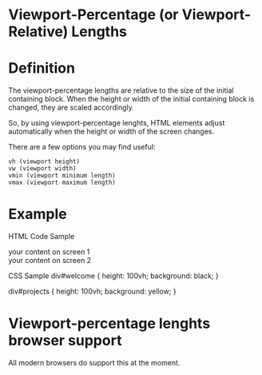 # Viewport-Percentage (or Viewport-Relative) Lengths

# Definition
The viewport-percentage lengths are relative to the size of the initial containing block. When the height or width of the initial containing block is changed, they are scaled accordingly.

So, by using viewport-percentage lenghts, HTML elements adjust automatically when the height or width of the screen changes.

There are a few options you may find useful:

    vh (viewport height)
    vw (viewport width)
    vmin (viewport minimum length)
    vmax (viewport maximum length)

# Example	

HTML Code Sample
<div id="welcome">
   your content on screen 1
</div>
 
<div id="projects">
   your content on screen 2
</div>

CSS Sample
div#welcome {
height: 100vh;
background: black;
}
 
div#projects {
height: 100vh;
background: yellow;
}

# Viewport-percentage lenghts browser support
All modern browsers do support this at the moment.
